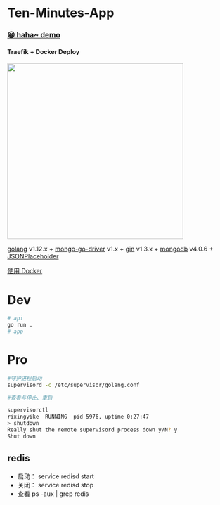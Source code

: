 # Ten-Minutes-App


### [😀 haha~ demo](https://ten-minutes.lotteryjs.com/)

#### Traefik + Docker Deploy

<img src="https://github.com/go-training/drone-golang-example/raw/master/screenshots/traefik+docker+golang.png" width="400">


[golang](https://golang.org/) v1.12.x + [mongo-go-driver](https://github.com/mongodb/mongo-go-driver) v1.x + [gin](https://github.com/gin-gonic/gin) v1.3.x + [mongodb](https://www.mongodb.com/) v4.0.6 + [JSONPlaceholder](http://jsonplaceholder.typicode.com/)

[使用 Docker](https://github.com/Kirk-Wang/Hello-Gopher/tree/master/mongo)

# Dev
```sh
# api
go run .
# app
```
# Pro
```sh
#守护进程启动
supervisord -c /etc/supervisor/golang.conf 

#查看与停止、重启

supervisorctl
rixingyike  RUNNING  pid 5976, uptime 0:27:47
> shutdown
Really shut the remote supervisord process down y/N? y
Shut down


```


## redis
- 启动：
  service redisd start
- 关闭：
  service redisd stop
- 查看
  ps -aux | grep redis